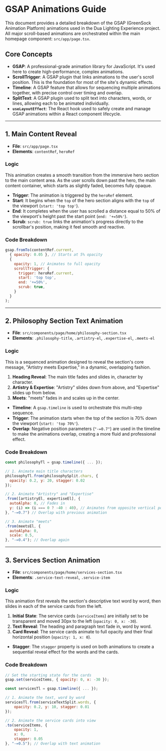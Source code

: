 # GSAP Animations Guide

This document provides a detailed breakdown of the GSAP (GreenSock Animation Platform) animations used in the Dua Lighting Experience project. All major scroll-based animations are orchestrated within the main homepage component: `src/app/page.tsx`.

## Core Concepts

- **GSAP**: A professional-grade animation library for JavaScript. It's used here to create high-performance, complex animations.
- **ScrollTrigger**: A GSAP plugin that links animations to the user's scroll position. This is the foundation for most of the site's dynamic effects.
- **Timeline**: A GSAP feature that allows for sequencing multiple animations together, with precise control over timing and overlap.
- **SplitText**: A GSAP plugin used to split text into characters, words, or lines, allowing each to be animated individually.
- **`useLayoutEffect`**: The React hook used to safely create and manage GSAP animations within a React component lifecycle.

---

## 1. Main Content Reveal

- **File**: `src/app/page.tsx`
- **Elements**: `contentRef`, `heroRef`

### Logic

This animation creates a smooth transition from the immersive hero section to the main content area. As the user scrolls down past the hero, the main content container, which starts as slightly faded, becomes fully opaque.

- **Trigger**: The animation is triggered by the `heroRef` element.
- **Start**: It begins when the `top` of the hero section aligns with the `top` of the viewport (`start: 'top top'`).
- **End**: It completes when the user has scrolled a distance equal to 50% of the viewport's height past the start point (`end: '+=50%'`).
- **Scrub**: `scrub: true` links the animation's progress directly to the scrollbar's position, making it feel smooth and reactive.

### Code Breakdown

```javascript
gsap.fromTo(contentRef.current, 
  { opacity: 0.05 }, // Starts at 5% opacity
  { 
    opacity: 1, // Animates to full opacity
    scrollTrigger: {
      trigger: heroRef.current,
      start: 'top top',
      end: '+=50%',
      scrub: true,
    }
  }
);
```

---

## 2. Philosophy Section Text Animation

- **File**: `src/components/page/home/philosophy-section.tsx`
- **Elements**: `.philosophy-title`, `.artistry-el`, `.expertise-el`, `.meets-el`

### Logic

This is a sequenced animation designed to reveal the section's core message, "Artistry meets Expertise," in a dynamic, overlapping fashion.

1.  **Heading Reveal**: The main title fades and slides in, character by character.
2.  **Artistry & Expertise**: "Artistry" slides down from above, and "Expertise" slides up from below.
3.  **Meets**: "meets" fades in and scales up in the center.

- **Timeline**: A `gsap.timeline` is used to orchestrate this multi-step sequence.
- **Trigger**: The animation starts when the top of the section is 70% down the viewport (`start: 'top 70%'`).
- **Overlap**: Negative position parameters (`"-=0.7"`) are used in the timeline to make the animations overlap, creating a more fluid and professional effect.

### Code Breakdown

```javascript
const philosophyTl = gsap.timeline({ ... });

// 1. Animate main title characters
philosophyTl.from(philosophySplit.chars, {
  opacity: 0.2, y: 20, stagger: 0.02
});

// 2. Animate "Artistry" and "Expertise"
.from([artistryEl, expertiseEl], {
  autoAlpha: 0, // Fades in
  y: (i) => (i === 0 ? -40 : 40), // Animates from opposite vertical positions
}, "-=0.7") // Overlap with previous animation

// 3. Animate "meets"
.from(meetsEl, {
  autoAlpha: 0,
  scale: 0.5,
}, "-=0.4"); // Overlap again
```

---

## 3. Services Section Animation

- **File**: `src/components/page/home/services-section.tsx`
- **Elements**: `.service-text-reveal`, `.service-item`

### Logic

This animation first reveals the section's descriptive text word by word, then slides in each of the service cards from the left.

1.  **Initial State**: The service cards (`serviceItems`) are initially set to be transparent and moved 30px to the left (`opacity: 0, x: -30`).
2.  **Text Reveal**: The heading and paragraph text fade in, word by word.
3.  **Card Reveal**: The service cards animate to full opacity and their final horizontal position (`opacity: 1, x: 0`).

- **Stagger**: The `stagger` property is used on both animations to create a sequential reveal effect for the words and the cards.

### Code Breakdown

```javascript
// Set the starting state for the cards
gsap.set(serviceItems, { opacity: 0, x: -30 });

const servicesTl = gsap.timeline({ ... });

// 1. Animate the text, word by word
servicesTl.from(serviceTextSplit.words, {
    opacity: 0.2, y: 10, stagger: 0.01
});

// 2. Animate the service cards into view
.to(serviceItems, {
    opacity: 1,
    x: 0,
    stagger: 0.05
}, "-=0.5"); // Overlap with text animation
```
